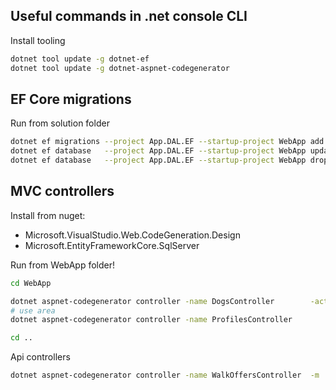 ## Useful commands in .net console CLI

Install tooling

~~~bash
dotnet tool update -g dotnet-ef
dotnet tool update -g dotnet-aspnet-codegenerator 
~~~

## EF Core migrations

Run from solution folder

~~~bash
dotnet ef migrations --project App.DAL.EF --startup-project WebApp add FOOBAR
dotnet ef database   --project App.DAL.EF --startup-project WebApp update
dotnet ef database   --project App.DAL.EF --startup-project WebApp drop
~~~


## MVC controllers

Install from nuget:
- Microsoft.VisualStudio.Web.CodeGeneration.Design
- Microsoft.EntityFrameworkCore.SqlServer


Run from WebApp folder!

~~~bash
cd WebApp

dotnet aspnet-codegenerator controller -name DogsController        -actions -m  App.Domain.Dog        -dc AppDbContext -outDir Controllers --useDefaultLayout --useAsyncActions --referenceScriptLibraries -f
# use area
dotnet aspnet-codegenerator controller -name ProfilesController        -actions -m  App.Domain.Profile        -dc AppDbContext -outDir Areas\Admin\Controllers --useDefaultLayout --useAsyncActions --referenceScriptLibraries -f

cd ..
~~~

Api controllers
~~~bash
dotnet aspnet-codegenerator controller -name WalkOffersController  -m  App.Domain.WalkOffer       -dc AppDbContext -outDir ApiControllers -api --useAsyncActions -f
~~~
